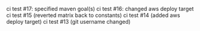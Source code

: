 ci test #17: specified maven goal(s)
ci test #16: changed aws deploy target
ci test #15 (reverted matrix back to constants)
ci test #14 (added aws deploy target)
ci test #13 (git username changed)
